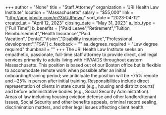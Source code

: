 +++
author = "None"
title = "Staff Attorney"
organization = "JRI Health Law Institute"
location = "Massachusetts"
salary = "$55,000"
link = "http://app.jobvite.com/m?3bUJPmwu"
sort_date = "2023-04-12"
created_at = "April 12, 2023"
closing_date = "May 31, 2023"
a_job_type = ["Full Time"]
b_benefits = ["Paid Leave","Retirement","Tuition Reimbursement","Health Insurance","Paid Vacation","Dental","Vision","Disability insurance","Professional development","FSA"]
c_feedback = ""
aa_degrees_required = "Law degree required"
thumbnail = ""
+++
The JRI Health Law Institute seeks an empathetic, passionate, full-time staff attorney to provide direct, civil legal services primarily to adults living with HIV/AIDS throughout eastern Massachusetts. This position is based out of our Boston office but is flexible to accommodate remote work when possible after an initial onboarding/training period; we anticipate the position will be ~75% remote and ~25% in person after initial training. Responsibilities include direct representation of clients in state courts (e.g., housing and district courts) and before administrative bodies (e.g., Social Security Administration). Areas of law including housing eviction defense and other landlord/tenant issues, Social Security and other benefits appeals, criminal record sealing, discrimination matters, and other legal issues affecting client health. 
